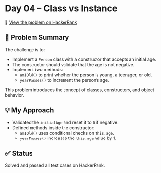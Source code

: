 # Day 04 – Class vs Instance

🔗 [View the problem on HackerRank](https://www.hackerrank.com/challenges/30-class-vs-instance/problem?isFullScreen=true)

## 📘 Problem Summary
The challenge is to:
- Implement a `Person` class with a constructor that accepts an initial age.
- The constructor should validate that the age is not negative.
- Implement two methods:
  - `amIOld()` to print whether the person is young, a teenager, or old.
  - `yearPasses()` to increment the person’s age.

This problem introduces the concept of classes, constructors, and object behavior.

## 💡 My Approach
- Validated the `initialAge` and reset it to `0` if negative.
- Defined methods inside the constructor:
  - `amIOld()` uses conditional checks on `this.age`.
  - `yearPasses()` increases the `this.age` value by 1.

## ✅ Status
Solved and passed all test cases on HackerRank.

